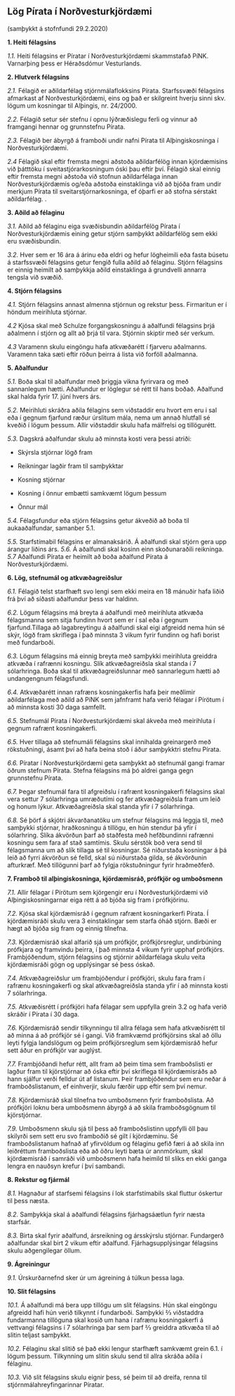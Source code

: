  ## Lög Pírata í Norðvesturkjördæmi 
(samþykkt á stofnfundi 29.2.2020) 

**1. Heiti félagsins**

*1.1.* Heiti félagsins er Píratar í Norðvesturkjördæmi skammstafað PíNK. Varnarþing þess er Héraðsdómur Vesturlands.
 
**2. Hlutverk félagsins**

*2.1.* Félagið er aðildarfélag stjórnmálaflokksins Pírata. Starfssvæði félagsins afmarkast af Norðvesturkjördæmi, eins og það er skilgreint hverju sinni skv. lögum um kosningar til Alþingis, nr. 24/2000.

*2.2.* Félagið setur sér stefnu í opnu lýðræðislegu ferli og vinnur að framgangi hennar og grunnstefnu Pírata. 

*2.3.* Félagið ber ábyrgð á framboði undir nafni Pírata til Alþingiskosninga í Norðvesturkjördæmi.

*2.4* Félagið skal eftir fremsta megni aðstoða aðildarfélög innan kjördæmisins við þátttöku í sveitastjórarkosningum óski þau eftir því. Félagið skal einnig eftir fremsta megni aðstoða við stofnun aðildarfélaga innan Norðvesturkjördæmis og/eða aðstoða einstaklinga við að bjóða fram undir merkjum Pírata til sveitarstjórnarkosninga, ef óþarfi er að stofna sérstakt aðildarfélag. . 

**3. Aðild að félaginu**

*3.1.* Aðild að félaginu eiga svæðisbundin aðildarfélög Pírata í Norðvesturkjördæmis eining getur stjórn samþykkt aðildarfélög sem ekki eru svæðisbundin.

*3.2.* Hver sem er 16 ára á árinu eða eldri og hefur lögheimili eða fasta búsetu á starfssvæði félagsins getur fengið fulla aðild að félaginu. Stjórn félagsins er einnig heimilt að samþykkja aðild einstaklinga á grundvelli annarra tengsla við svæðið.

**4. Stjórn félagsins**

*4.1.* Stjórn félagsins annast almenna stjórnun og rekstur þess. Firmaritun er í höndum meirihluta stjórnar.

*4.2* Kjósa skal með Schulze forgangskosningu á aðalfundi félagsins þrjá aðalmenn í stjórn og allt að þrjá til vara. Stjórnin skiptir með sér verkum. 

*4.3* Varamenn skulu eingöngu hafa atkvæðarétt í fjarveru aðalmanns. Varamenn taka sæti eftir röðun þeirra á lista við forföll aðalmanna.

**5. Aðalfundur**

*5.1.* Boða skal til aðalfundar með þriggja vikna fyrirvara og með sannanlegum hætti. Aðalfundur er löglegur sé rétt til hans boðað. Aðalfund skal halda fyrir 17. júní hvers árs.

*5.2.* Meirihluti skráðra aðila félagins sem viðstaddir eru hvort em eru i sal eða í gegnum fjarfund
ræður úrslitum mála, nema um annað hlutfall sé kveðið í lögum þessum. Allir viðstaddir skulu hafa málfrelsi og tillögurétt.

*5.3.* Dagskrá aðalfundar skulu að minnsta kosti vera þessi atriði: 

* Skýrsla stjórnar lögð fram

* Reikningar lagðir fram til samþykktar
* Kosning stjórnar
* Kosning í önnur embætti samkvæmt lögum þessum
* Önnur mál

*5.4.* Félagsfundur eða stjórn félagsins getur ákveðið að boða til aukaaðalfundar, samanber 5.1.

*5.5.* Starfstímabil félagsins er almanaksárið. Á aðalfundi skal stjórn gera upp árangur liðins árs.
*5.6.* Á aðalfundi skal kosinn einn skoðunaraðili reikninga. 
*5.7* Aðalfundi Pírata er heimilt að boða aðalfund Pírata á Norðvesturkjördæmi.
  
**6. Lög, stefnumál og atkvæðagreiðslur**

*6.1.* Félagið telst starfhæft svo lengi sem ekki meira en 18 mánuðir hafa liðið frá því að síðasti aðalfundur þess var haldinn.

*6.2.* Lögum félagsins má breyta á aðalfundi með meirihluta atkvæða félagsmanna sem sitja fundinn hvort sem er í sal eða í gegnum fjarfund.Tillaga að lagabreytingu á aðalfundi skal eigi afgreidd nema hún sé skýr, lögð fram skriflega í það minnsta 3 vikum fyrir fundinn og hafi borist með fundarboði. 

*6.3.* Lögum félagsins má einnig breyta með samþykki meirihluta greiddra atkvæða í rafrænni kosningu. Slík atkvæðagreiðsla skal standa í 7 sólarhringa. Boða skal til atkvæðagreiðslunnar með sannarlegum hætti að undangengnum félagsfundi. 

*6.4.* Atkvæðarétt innan rafræns kosningakerfis hafa þeir meðlimir aðildarfélaga með aðild að PíNK sem jafnframt hafa verið félagar í Pírötum í að minnsta kosti 30 daga samfellt. 

*6.5.* Stefnumál Pírata í Norðvesturkjördæmi skal ákveða með meirihluta í gegnum rafrænt kosningakerfi. 

*6.5.* Hver tillaga að stefnumáli félagsins skal innihalda greinargerð með rökstuðningi, ásamt því að hafa beina stoð í áður samþykktri stefnu Pírata. 

*6.6.* Píratar í Norðvesturkjördæmi geta samþykkt að stefnumál gangi framar öðrum stefnum Pírata. Stefna félagsins má þó aldrei ganga gegn grunnstefnu Pírata. 

*6.7.* Þegar stefnumál fara til afgreiðslu í rafrænt kosningakerfi félagsins skal vera settur 7 sólarhringa umræðutími og fer atkvæðagreiðsla fram um leið og honum lýkur. Atkvæðagreiðsla skal standa yfir í 7 sólarhringa.

*6.8.* Sé þörf á skjótri ákvarðanatöku um stefnur félagsins má leggja til, með samþykki stjórnar, hraðkosningu á tillögu, en hún stendur þá yfir í sólarhring. Slíka ákvörðun þarf að staðfesta með hefðbundinni rafrænni kosningu sem fara af stað samtímis. Skulu sérstök boð vera send til félagsmanna um að slík tillaga sé til kosningar. Sé niðurstaða kosningar á þá leið að fyrri ákvörðun sé felld, skal sú niðurstaða gilda, sé ákvörðunin afturkræf. Með tillögunni þarf að fylgja rökstuðningur fyrir hraðmeðferð. 
 
**7. Framboð til alþingiskosninga, kjördæmisráð, prófkjör og umboðsmenn**

*7.1.* Allir félagar í Pírötum sem kjörgengir eru í Norðvesturkjördæmi við Alþingiskosningarnar eiga rétt á að bjóða sig fram í prófkjörinu. 

*7.2.* Kjósa skal kjördæmisráð í gegnum rafrænt kosningarkerfi Pírata. Í kjördæmisráði skulu vera 3 einstaklingar sem starfa óháð stjórn. Bæði er hægt að bjóða sig fram og einnig tilnefna.

*7.3.* Kjördæmisráð skal alfarið sjá um prófkjör, prófkjörsreglur, undirbúning prófkjara og framvindu þeirra, í það minnsta 4 vikum fyrir upphaf prófkjörs. Frambjóðendum, stjórn félagsins og stjórnir aðildarfélaga skulu veita kjördæmisráði gögn og upplýsingar sé þess óskað. 

*7.4.* Atkvæðagreiðslur um frambjóðendur í prófkjöri, skulu fara fram í rafrænu kosningakerfi og skal atkvæðagreiðsla standa yfir í að minnsta kosti 7 sólarhringa. 

*7.5.* Atkvæðisrétt í prófkjöri hafa félagar sem uppfylla grein 3.2 og hafa verið skráðir í Pírata í 30 daga. 

*7.6.* Kjördæmisráð sendir tilkynningu til allra félaga sem hafa atkvæðisrétt til að minna á að prófkjör sé í gangi. Við framkvæmd prófkjörsins skal að öllu leyti fylgja landslögum og þeim prófkjörsreglum sem kjördæmisráð hefur sett áður en prófkjör var auglýst. 

*7.7.* Frambjóðandi hefur rétt, allt fram að þeim tíma sem framboðslisti er lagður fram til kjörstjórnar að óska eftir því skriflega til kjördæmisráðs að hann sjálfur verði felldur út af listanum. Þeir frambjóðendur sem eru neðar á framboðslistanum, ef einhverjir, skulu færðir upp eftir sem því nemur. 

*7.8.* Kjördæmisráð skal tilnefna tvo umboðsmenn fyrir framboðslista. Að prófkjöri loknu bera umboðsmenn ábyrgð á að skila framboðsgögnum til kjörstjórnar. 

*7.9.* Umboðsmenn skulu sjá til þess að framboðslistinn uppfylli öll þau skilyrði sem sett eru svo framboðið sé gilt í kjördæminu. Sé framboðslistanum hafnað af yfirvöldum og félaginu gefið færi á að skila inn leiðréttum framboðslista eða að öðru leyti bæta úr annmörkum, skal kjördæmisráð í samráði við umboðsmenn hafa heimild til slíks en ekki ganga lengra en nauðsyn krefur í því sambandi. 
 
**8. Rekstur og fjármál**

*8.1.* Hagnaður af starfsemi félagsins í lok starfstímabils skal fluttur óskertur til þess næsta.

*8.2.* Samþykkja skal á aðalfundi félagsins fjárhagsáætlun fyrir næsta starfsár.

*8.3.* Birta skal fyrir aðalfund, ársreikning og ársskýrslu stjórnar. Fundargerð aðalfundar skal birt 2 vikum eftir aðalfund. Fjárhagsupplýsingar félagsins skulu aðgengilegar öllum. 


**9. Ágreiningur**


*9.1.* Úrskurðarnefnd sker úr um ágreining á túlkun þessa laga.
  
**10. Slit félagsins**

*10.1.* Á aðalfundi má bera upp tillögu um slit félagsins. Hún skal eingöngu afgreidd hafi hún verið tilkynnt í fundarboði. Samþykki ⅔ viðstaddra fundarmanna tillöguna skal kosið um hana í rafrænu kosningakerfi á vettvangi félagsins í 7 sólarhringa þar sem þarf ⅔ greiddra atkvæða til að slitin teljast samþykkt. 

*10.2.* Félaginu skal slitið sé það ekki lengur starfhæft samkvæmt grein 6.1. í lögum þessum. Tilkynning um slitin skulu send til allra skráða aðila í félaginu. 

*10.3.* Við slit félagsins skulu eignir þess, sé þeim til að dreifa, renna til stjórnmálahreyfingarinnar Píratar.
